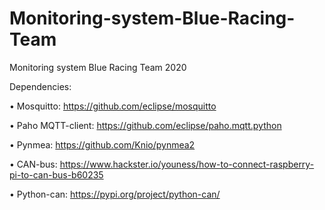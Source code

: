 # Monitoring-system-Blue-Racing-Team
Monitoring system Blue Racing Team 2020 

Dependencies:

•	Mosquitto: https://github.com/eclipse/mosquitto

•	Paho MQTT-client: https://github.com/eclipse/paho.mqtt.python

•	Pynmea: https://github.com/Knio/pynmea2

•	CAN-bus: https://www.hackster.io/youness/how-to-connect-raspberry-pi-to-can-bus-b60235

•	Python-can: https://pypi.org/project/python-can/


